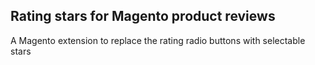 ## Rating stars for Magento product reviews

A Magento extension to replace the rating radio buttons with selectable stars
